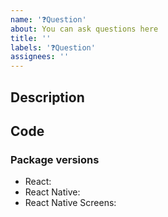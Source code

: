 ```yaml
---
name: '❓Question'
about: You can ask questions here
title: ''
labels: '❓Question'
assignees: ''
---
```


## Description

<!--
Tell us what is unclear for you here, you can attach code below if you have trouble implementing something or it's not working as you're expecting.
-->

## Code

<!--
Use [snack](https://snack.expo.io/) if you can or paste code in block.

```js
// code goes here
```
-->

### Package versions

<!--
Fill in your Screens and React Native versions below.

List other libraries if relevant.
-->

- React:
- React Native:
- React Native Screens:
